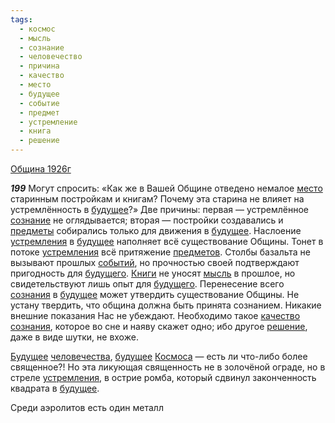 ```yaml
---
tags:
  - космос
  - мысль
  - сознание
  - человечество
  - причина
  - качество
  - место
  - будущее
  - событие
  - предмет
  - устремление
  - книга
  - решение
---
```


[Община 1926г](https://127.0.0.1:4002/agni/1926)

___199___
Могут спросить: «Как же в Вашей Общине отведено немалое [место](../../../tags/#место) старинным постройкам и книгам? Почему эта старина не влияет на устремлённость в [будущее](../../../tags/#будущее)?» Две причины: первая — устремлённое [сознание](../../../tags/#сознание) не оглядывается; вторая — постройки создавались и [предметы](../../../tags/#предмет) собирались только для движения в [будущее](../../../tags/#будущее). Наслоение [устремления](../../../tags/#устремление) в [будущее](../../../tags/#будущее) наполняет всё существование Общины. Тонет в потоке [устремления](../../../tags/#устремление) всё притяжение [предметов](../../../tags/#предмет). Столбы базальта не вызывают прошлых [событий](../../../tags/#событие), но прочностью своей подтверждают пригодность для [будущего](../../../tags/#будущее). [Книги](../../../tags/#книга) не уносят [мысль](../../../tags/#мысль) в прошлое, но свидетельствуют лишь опыт для [будущего](../../../tags/#будущее). Перенесение всего [сознания](../../../tags/#сознание) в [будущее](../../../tags/#будущее) может утвердить существование Общины. Не устану твердить, что община должна быть принята сознанием. Никакие внешние показания Нас не убеждают. Необходимо такое [качество](../../../tags/#качество) [сознания](../../../tags/#сознание), которое во сне и наяву скажет одно; ибо другое [решение](../../../tags/#решение), даже в виде шутки, не вхоже.   

[Будущее](../../../tags/#будущее) [человечества](../../../tags/#человечество), [будущее](../../../tags/#будущее) [Космоса](../../../tags/#космос) — есть ли что-либо более священное?! Но эта ликующая священность не в золочёной ограде, но в стреле [устремления](../../../tags/#устремление), в острие ромба, который сдвинул законченность квадрата в [будущее](../../../tags/#будущее).   

Среди аэролитов есть один металл 